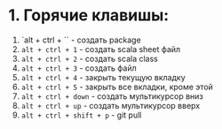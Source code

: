 # 1. Горячие клавишы:
1. `alt + ctrl + `` - создать package
2. `alt + ctrl + 1` - создать scala sheet файл
3. `alt + ctrl + 2` - создать scala class
4. `alt + ctrl + 3` - создать файл
6. `alt + ctrl + 4` - закрыть текущую вкладку
7. `alt + ctrl + 5` - закрыть все вкладки, кроме этой
8. `alt + ctrl + down` - создать мультикурсор вниз
9. `alt + ctrl + up` - создать мультикурсор вверх
10. `alt + ctrl + shift + p` - git pull
